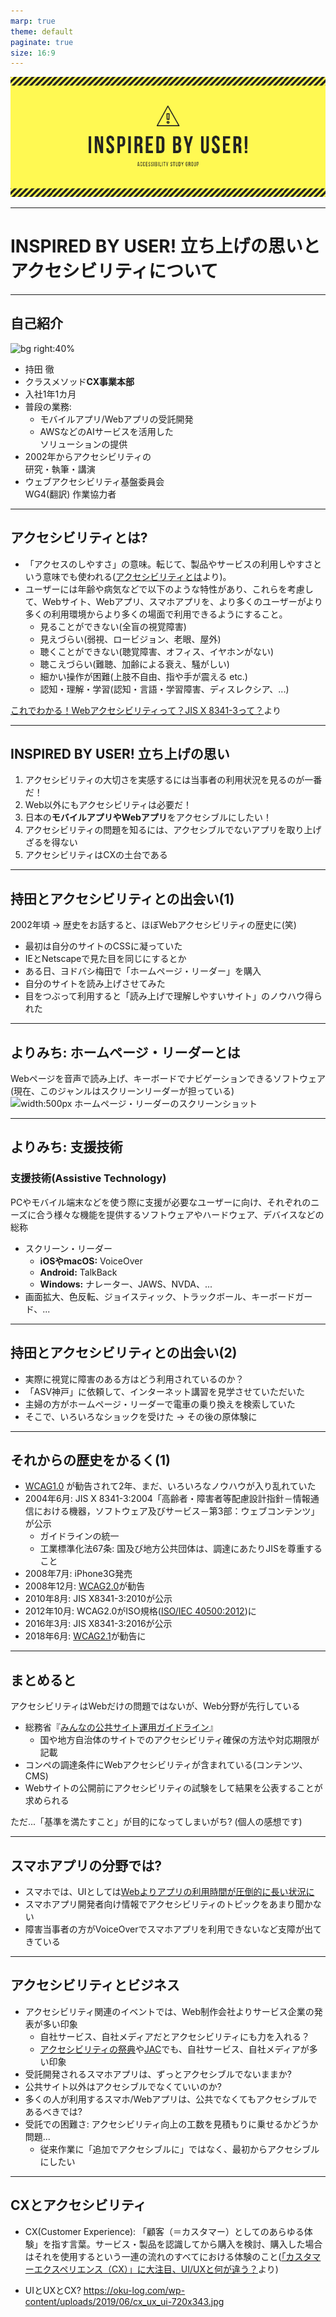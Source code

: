 ```yaml
---
marp: true
theme: default
paginate: true
size: 16:9
---
```

![bg](./img/INSPIRED.png)

---
<!-- _paginate: false -->
# INSPIRED BY USER! 立ち上げの思いと<br>アクセシビリティについて

---
## 自己紹介
<!-- _paginate: false -->
![bg right:40%](https://www.oreilly.co.jp/books/images/picture_large978-4-87311-432-3.jpeg)

- 持田 徹
- クラスメソッド**CX事業本部**
- 入社1年1カ月
- 普段の業務:
  - モバイルアプリ/Webアプリの受託開発
  - AWSなどのAIサービスを活用した<br>ソリューションの提供
- 2002年からアクセシビリティの<br>研究・執筆・講演
- ウェブアクセシビリティ基盤委員会<br>WG4(翻訳) 作業協力者

---
## アクセシビリティとは?

- 「アクセスのしやすさ」の意味。転じて、製品やサービスの利用しやすさという意味でも使われる([アクセシビリティとは](https://waic.jp/knowledge/accessibility/)より)。
- ユーザーには年齢や病気などで以下のような特性があり、これらを考慮して、Webサイト、Webアプリ、スマホアプリを、より多くのユーザーがより多くの利用環境からより多くの場面で利用できるようにすること。
    - 見ることができない(全盲の視覚障害)
    - 見えづらい(弱視、ロービジョン、老眼、屋外)
    - 聴くことができない(聴覚障害、オフィス、イヤホンがない)
    - 聴こえづらい(難聴、加齢による衰え、騒がしい)
    - 細かい操作が困難(上肢不自由、指や手が震える etc.)
    - 認知・理解・学習(認知・言語・学習障害、ディスレクシア、...)

[これでわかる！Webアクセシビリティって？JIS X 8341-3って？](https://www.slideshare.net/waic_jp/webjis-x-83413-99188222)より

---
## INSPIRED BY USER! 立ち上げの思い

1. アクセシビリティの大切さを実感するには当事者の利用状況を見るのが一番だ！
2. Web以外にもアクセシビリティは必要だ！
3. 日本の**モバイルアプリやWebアプリ**をアクセシブルにしたい！
4. アクセシビリティの問題を知るには、アクセシブルでないアプリを取り上げざるを得ない
5. アクセシビリティはCXの土台である

---
## 持田とアクセシビリティとの出会い(1)

2002年頃 → 歴史をお話すると、ほぼWebアクセシビリティの歴史に(笑)

- 最初は自分のサイトのCSSに凝っていた
- IEとNetscapeで見た目を同じにするとか
- ある日、ヨドバシ梅田で「ホームページ・リーダー」を購入
- 自分のサイトを読み上げさせてみた
- 目をつぶって利用すると「読み上げで理解しやすいサイト」のノウハウ得られた
---
## よりみち: ホームページ・リーダーとは

Webページを音声で読み上げ、キーボードでナビゲーションできるソフトウェア
(現在、このジャンルはスクリーンリーダーが担っている)
![width:500px ホームページ・リーダーのスクリーンショット](https://www-01.ibm.com/common/ssi/rep_ca/3/760/ACC01003/ACC01003_1.gif)

---
## よりみち: 支援技術

### 支援技術(Assistive Technology)
PCやモバイル端末などを使う際に支援が必要なユーザーに向け、それぞれのニーズに合う様々な機能を提供するソフトウェアやハードウェア、デバイスなどの総称
- スクリーン・リーダー
  - **iOSやmacOS:** VoiceOver
  - **Android:** TalkBack
  - **Windows:** ナレーター、JAWS、NVDA、...
- 画面拡大、色反転、ジョイスティック、トラックボール、キーボードガード、...

---

## 持田とアクセシビリティとの出会い(2)

- 実際に視覚に障害のある方はどう利用されているのか？
- 「ASV神戸」に依頼して、インターネット講習を見学させていただいた
- 主婦の方がホームページ・リーダーで電車の乗り換えを検索していた
- そこで、いろいろなショックを受けた → その後の原体験に

---

## それからの歴史をかるく(1)

- [WCAG1.0](https://www.w3.org/TR/WAI-WEBCONTENT/) が勧告されて2年、まだ、いろいろなノウハウが入り乱れていた
- 2004年6月: JIS X 8341-3:2004「高齢者・障害者等配慮設計指針－情報通信における機器，ソフトウェア及びサービス－第3部：ウェブコンテンツ」が公示
  - ガイドラインの統一
  - 工業標準化法67条: 国及び地方公共団体は、調達にあたりJISを尊重すること
- 2008年7月: iPhone3G発売
- 2008年12月: [WCAG2.0](https://waic.jp/docs/WCAG20/Overview.html)が勧告
- 2010年8月: JIS X8341-3:2010が公示
- 2012年10月: WCAG2.0がISO規格([ISO/IEC 40500:2012](https://www.iso.org/standard/58625.html))に
- 2016年3月: JIS X8341-3:2016が公示
- 2018年6月: [WCAG2.1](https://www.w3.org/TR/2018/REC-WCAG21-20180605/)が勧告に

---

## まとめると

アクセシビリティはWebだけの問題ではないが、Web分野が先行している
- 総務省『[みんなの公共サイト運用ガイドライン](http://www.soumu.go.jp/main_sosiki/joho_tsusin/b_free/guideline.html)』
  - 国や地方自治体のサイトでのアクセシビリティ確保の方法や対応期限が記載
- コンペの調達条件にWebアクセシビリティが含まれている(コンテンツ、CMS)
- Webサイトの公開前にアクセシビリティの試験をして結果を公表することが求められる

ただ...「基準を満たすこと」が目的になってしまいがち? (個人の感想です)

---

## スマホアプリの分野では?

- スマホでは、UIとしては[Webよりアプリの利用時間が圧倒的に長い状況に](https://www.mobiloud.com/blog/mobile-apps-vs-the-mobile-web/)
- スマホアプリ開発者向け情報でアクセシビリティのトピックをあまり聞かない
- 障害当事者の方がVoiceOverでスマホアプリを利用できないなど支障が出てきている

---

## アクセシビリティとビジネス

- アクセシビリティ関連のイベントでは、Web制作会社よりサービス企業の発表が多い印象
  - 自社サービス、自社メディアだとアクセシビリティにも力を入れる？
  - [アクセシビリティの祭典](https://accfes.com/2019/session/)や[JAC](https://japan-a11y-conf.com/vol2/)でも、自社サービス、自社メディアが多い印象
- 受託開発されるスマホアプリは、ずっとアクセシブルでないままか?
- 公共サイト以外はアクセシブルでなくていいのか?
- 多くの人が利用するスマホ/Webアプリは、公共でなくてもアクセシブルであるべきでは?
- 受託での困難さ: アクセシビリティ向上の工数を見積もりに乗せるかどうか問題...
   - 従来作業に「追加でアクセシブルに」ではなく、最初からアクセシブルにしたい

---

## CXとアクセシビリティ

- CX(Customer Experience): 「顧客（＝カスタマー）としてのあらゆる体験」を指す言葉。サービス・製品を認識してから購入を検討、購入した場合はそれを使用するという一連の流れのすべてにおける体験のこと([「カスタマーエクスペリエンス（CX）」に大注目、UI/UXと何が違う？](https://tech.nikkeibp.co.jp/it/atclact/active/15/051900050/031400083/)より)

- UIとUXとCX? 
https://oku-log.com/wp-content/uploads/2019/06/cx_ux_ui-720x343.jpg



